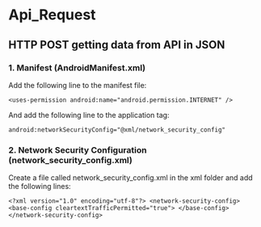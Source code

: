 # Api_Request
## HTTP POST getting data from API in JSON

### 1. Manifest (AndroidManifest.xml)
Add the following line to the manifest file:

`<uses-permission android:name="android.permission.INTERNET" />`

And add the following line to the application tag:

`android:networkSecurityConfig="@xml/network_security_config"`

### 2. Network Security Configuration (network_security_config.xml)
Create a file called network_security_config.xml in the xml folder and add the following lines:

`<?xml version="1.0" encoding="utf-8"?>
<network-security-config>
<base-config cleartextTrafficPermitted="true">
</base-config>
</network-security-config>`

